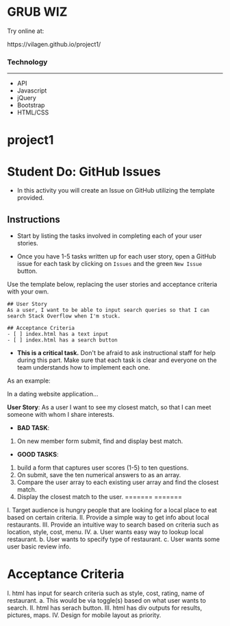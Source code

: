 <h1>GRUB WIZ</h1>

<p>Try online at:</p>
https://vilagen.github.io/project1/

<h3>Technology</h3>
<hr>
<ul>
    <li>API</li>
    <li>Javascript</li>
    <li>jQuery</li>
    <li>Bootstrap</li>
    <li>HTML/CSS</li>    
</ul>

# project1

# Student Do: GitHub Issues

* In this activity you will create an Issue on GitHub utilizing the template provided.

## Instructions

* Start by listing the tasks involved in completing each of your user stories.

* Once you have 1-5 tasks written up for each user story, open a GitHub issue for each task by clicking on `Issues` and the green `New Issue` button.

Use the template below, replacing the user stories and acceptance criteria with your own.

```
## User Story
As a user, I want to be able to input search queries so that I can search Stack Overflow when I'm stuck.

## Acceptance Criteria
- [ ] index.html has a text input
- [ ] index.html has a search button
```

* **This is a critical task.** Don't be afraid to ask instructional staff for help during this part. Make sure that each task is clear and everyone on the team understands how to implement each one. 

As an example:

In a dating website application...

**User Story**: As a user I want to see my closest match, so that I can meet someone with whom I share interests.

* **BAD TASK**: 
1. On new member form submit, find and display best match.

* **GOOD TASKS**: 
1. build a form that captures user scores (1-5) to ten questions. 
2. On submit, save the ten numerical answers to as an array.
3. Compare the user array to each existing user array and find the closest match.
4. Display the closest match to the user.
=======
=======

I.      Target audience is hungry people that are looking for a local place to eat based on certain criteria.
II.     Provide a simple way to get info about local restaurants.
III.    Provide an intuitive way to search based on criteria such as location, style, cost, menu.
IV.     a. User wants easy way to lookup local restaurant.
        b. User wants to specify type of restaurant.
        c. User wants some user basic review info.
  
# Acceptance Criteria
I.      html has input for search criteria such as style, cost, rating, name of restaurant.
        a.  This would be via toggle(s) based on what user wants to search.
II.     html has serach button.
III.    html has div outputs for results, pictures, maps.
IV.     Design for mobile layout as priority. 
